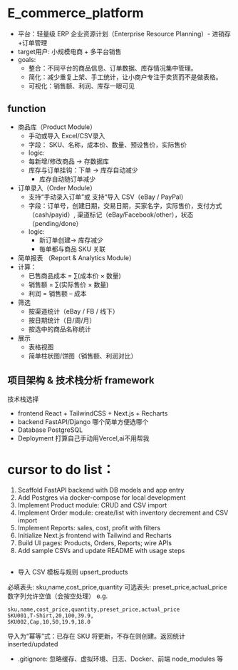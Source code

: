 # E_commerce_platform
* 平台：轻量级 ERP 企业资源计划（Enterprise Resource Planning）- 进销存+订单管理
* target用户: 小规模电商 + 多平台销售
* goals: 
  * 整合：不同平台的商品信息、订单数据、库存情况集中管理。
  * 简化：减少重复上架、手工统计，让小商户专注于卖货而不是做表格。
  * 可视化：销售额、利润、库存一眼可见

## function
* 商品库（Product Module）
  * 手动或导入 Excel/CSV录入
  * 字段： SKU、名称，成本价、数量、预设售价，实际售价
  * logic: 
  * 每新增/修改商品 → 存数据库
  * 库存与订单挂钩：下单 → 库存自动减少
    * 库存自动随订单减少
* 订单录入（Order Module）
  * 支持“手动录入订单”或 支持“导入 CSV（eBay / PayPal）
  * 字段：订单号，创建日期，交易日期，买家名字，实际售价，支付方式（cash/payid）, 渠道标记（eBay/Facebook/other），状态（pending/done）
  * logic:
    * 新订单创建→ 库存减少
    * 每单都与商品 SKU 关联
* 简单报表 （Report & Analytics Module）
* 计算：
  * 已售商品成本 = ∑(成本价 × 数量)
  * 销售额 = ∑(实际售价 × 数量)
  * 利润 = 销售额 – 成本
* 筛选
  * 按渠道统计（eBay / FB / 线下）
  * 按日期统计（日/周/月）
  * 按选中的商品名称统计
* 展示
  * 表格视图
  * 简单柱状图/饼图（销售额、利润对比）

## 项目架构 & 技术栈分析 framework
技术栈选择
* frontend
React + TailwindCSS + Next.js + Recharts
* backend
FastAPI/Django 哪个简单方便选哪个
* Database
PostgreSQL
* Deployment
打算自己手动用Vercel,ai不用帮我

# cursor to do list：
1. Scaffold FastAPI backend with DB models and app entry
2. Add Postgres via docker-compose for local development
3. Implement Product module: CRUD and CSV import
4. Implement Order module: create/list with inventory decrement and CSV import
5. Implement Reports: sales, cost, profit with filters
6. Initialize Next.js frontend with Tailwind and Recharts
7. Build UI pages: Products, Orders, Reports; wire APIs
8. Add sample CSVs and update README with usage steps

## 
* 导入 CSV 模板与规则
upsert_products

必填表头: sku,name,cost_price,quantity
可选表头: preset_price,actual_price
数字列允许空值（会按空处理）
e.g. 
```
sku,name,cost_price,quantity,preset_price,actual_price
SKU001,T-Shirt,20,100,39.9,
SKU002,Cap,10,50,19.9,18.0
```
导入为“幂等”式：已存在 SKU 将更新，不存在则创建。返回统计 inserted/updated

* .gitignore: 忽略缓存、虚拟环境、日志、Docker、前端 node_modules 等